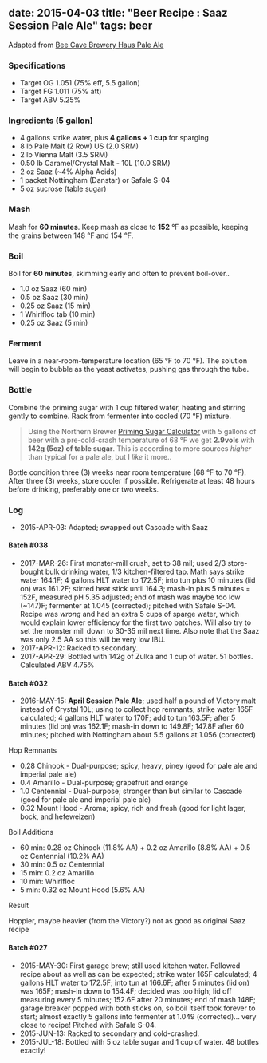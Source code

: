 date: 2015-04-03
title: "Beer Recipe : Saaz Session Pale Ale"
tags: beer
---

Adapted from [Bee Cave Brewery Haus Pale Ale](http://www.homebrewtalk.com/showthread.php?t=31793)

### Specifications
* Target OG 1.051 (75% eff, 5.5 gallon)
* Target FG 1.011 (75% att)
* Target ABV 5.25%

### Ingredients (5 gallon)
* 4 gallons strike water, plus **4 gallons + 1 cup** for sparging
* 8 lb Pale Malt (2 Row) US (2.0 SRM)
* 2 lb Vienna Malt (3.5 SRM)
* 0.50 lb Caramel/Crystal Malt - 10L (10.0 SRM)
* 2 oz Saaz (~4% Alpha Acids)
* 1 packet Nottingham (Danstar) or Safale S-04
* 5 oz sucrose (table sugar)

### Mash
Mash for **60 minutes**. Keep mash as close to **152** °F as possible, keeping the grains between 148 °F and 154 °F.

### Boil
Boil for **60 minutes**, skimming early and often to prevent boil-over..

* 1.0 oz Saaz (60 min)
* 0.5 oz Saaz (30 min)
* 0.25 oz Saaz (15 min)
* 1 Whirlfloc tab (10 min)
* 0.25 oz Saaz (5 min)

### Ferment
Leave in a near-room-temperature location (65 °F to 70 °F). The solution will begin to bubble as the yeast activates, pushing gas through the tube.

### Bottle
Combine the priming sugar with 1 cup filtered water, heating and stirring gently to combine. Rack from fermenter into cooled (70 °F) mixture.

> Using the Northern Brewer [Priming Sugar Calculator](http://www.northernbrewer.com/priming-sugar-calculator/) with 5 gallons of beer with a pre-cold-crash temperature of 68 °F we get **2.9vols** with **142g (5oz) of table sugar**. This is according to more sources *higher* than typical for a pale ale, but I *like* it more..

Bottle condition three (3) weeks near room temperature (68 °F to 70 °F). After three (3) weeks, store cooler if possible. Refrigerate at least 48 hours before drinking, preferably one or two weeks.

### Log

* 2015-APR-03: Adapted; swapped out Cascade with Saaz

#### Batch #038
* 2017-MAR-26: First monster-mill crush, set to 38 mil; used 2/3 store-bought bulk drinking water, 1/3 kitchen-filtered tap. Math says strike water 164.1F; 4 gallons HLT water to 172.5F; into tun plus 10 minutes (lid on) was 161.2F; stirred heat stick until 164.3; mash-in plus 5 minutes = 152F, measured pH 5.35 adjusted; end of mash was maybe too low (~147)F; fermenter at 1.045 (corrected); pitched with Safale S-04. Recipe was _wrong_ and had an extra 5 cups of sparge water, which would explain lower efficiency for the first two batches. Will also try to set the monster mill down to 30-35 mil next time. Also note that the Saaz was only 2.5 AA so this will be very low IBU.
* 2017-APR-12: Racked to secondary.
* 2017-APR-29: Bottled with 142g of Zulka and 1 cup of water. 51 bottles. Calculated ABV 4.75%

#### Batch #032
* 2016-MAY-15: **April Session Pale Ale**; used half a pound of Victory malt instead of Crystal 10L; using to collect hop remnants; strike water 165F calculated; 4 gallons HLT water to 170F; add to tun 163.5F; after 5 minutes (lid on) was 162.1F; mash-in down to 149.8F; 147.8F after 60 minutes; pitched with Nottingham about 5.5 gallons at 1.056 (corrected)

Hop Remnants

* 0.28 Chinook - Dual-purpose; spicy, heavy, piney (good for pale ale and imperial pale ale)
* 0.4 Amarillo - Dual-purpose; grapefruit and orange
* 1.0 Centennial - Dual-purpose; stronger than but similar to Cascade (good for pale ale and imperial pale ale)
* 0.32 Mount Hood - Aroma; spicy, rich and fresh (good for light lager, bock, and hefeweizen)

Boil Additions

* 60 min: 0.28 oz Chinook (11.8% AA) + 0.2 oz Amarillo (8.8% AA) + 0.5 oz Centennial (10.2% AA)
* 30 min: 0.5 oz Centennial 
* 15 min: 0.2 oz Amarillo
* 10 min: Whirlfloc
* 5 min: 0.32 oz Mount Hood (5.6% AA)

Result

Hoppier, maybe heavier (from the Victory?) not as good as original Saaz recipe

#### Batch #027
* 2015-MAY-30: First garage brew; still used kitchen water. Followed recipe about as well as can be expected; strike water 165F calculated; 4 gallons HLT water to 172.5F; into tun at 166.6F; after 5 minutes (lid on) was 165F;  mash-in down to 154.4F; decided was too high; lid off measuring every 5 minutes; 152.6F after 20 minutes; end of mash 148F; garage breaker popped with both sticks on, so boil itself took forever to start; almost exactly 5 gallons into fermenter at 1.049 (corrected)... very close to recipe! Pitched with Safale S-04.
* 2015-JUN-13: Racked to secondary and cold-crashed.
* 2015-JUL-18: Bottled with 5 oz table sugar and 1 cup of water. 48 bottles exactly!
